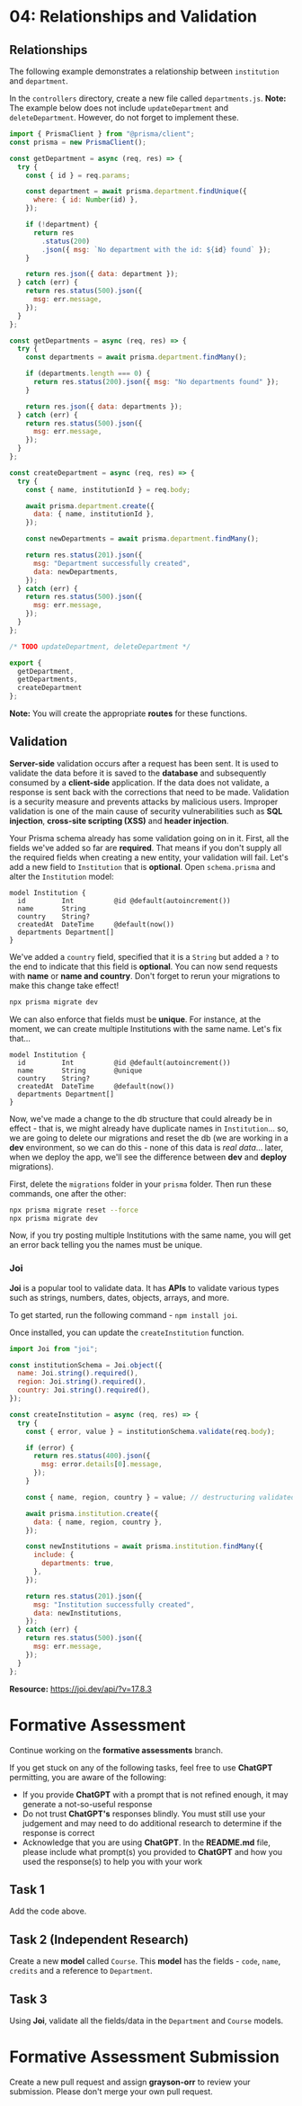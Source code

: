 # 04: Relationships and Validation

## Relationships

The following example demonstrates a relationship between `institution` and `department`.

In the `controllers` directory, create a new file called `departments.js`. **Note:** The example below does not include `updateDepartment` and `deleteDepartment`. However, do not forget to implement these.

```javascript
import { PrismaClient } from "@prisma/client";
const prisma = new PrismaClient();

const getDepartment = async (req, res) => {
  try {
    const { id } = req.params;

    const department = await prisma.department.findUnique({
      where: { id: Number(id) },
    });

    if (!department) {
      return res
        .status(200)
        .json({ msg: `No department with the id: ${id} found` });
    }

    return res.json({ data: department });
  } catch (err) {
    return res.status(500).json({
      msg: err.message,
    });
  }
};

const getDepartments = async (req, res) => {
  try {
    const departments = await prisma.department.findMany();

    if (departments.length === 0) {
      return res.status(200).json({ msg: "No departments found" });
    }

    return res.json({ data: departments });
  } catch (err) {
    return res.status(500).json({
      msg: err.message,
    });
  }
};

const createDepartment = async (req, res) => {
  try {
    const { name, institutionId } = req.body;

    await prisma.department.create({
      data: { name, institutionId },
    });

    const newDepartments = await prisma.department.findMany();

    return res.status(201).json({
      msg: "Department successfully created",
      data: newDepartments,
    });
  } catch (err) {
    return res.status(500).json({
      msg: err.message,
    });
  }
};

/* TODO updateDepartment, deleteDepartment */

export {
  getDepartment,
  getDepartments,
  createDepartment
};
```

**Note:** You will create the appropriate **routes** for these functions. 

## Validation

**Server-side** validation occurs after a request has been sent. It is used to validate the data before it is saved to the **database** and subsequently consumed by a **client-side** application. If the data does not validate, a response is sent back with the corrections that need to be made. Validation is a security measure and prevents attacks by malicious users. Improper validation is one of the main cause of security vulnerabilities such as **SQL injection**, **cross-site scripting (XSS)** and **header injection**.

Your Prisma schema already has some validation going on in it. First, all the fields we've added so far are **required**. That means if you don't supply all the required fields when creating a new entity, your validation will fail. Let's add a new field to `Institution` that is **optional**. Open `schema.prisma` and alter the `Institution` model:

```
model Institution {
  id         Int          @id @default(autoincrement())
  name       String
  country    String?
  createdAt  DateTime     @default(now())
  departments Department[]
}
```

We've added a `country` field, specified that it is a `String` but added a `?` to the end to indicate that this field is **optional**. You can now send requests with **name** or **name and country**. Don't forget to rerun your migrations to make this change take effect!

```bash
npx prisma migrate dev
```

We can also enforce that fields must be **unique**. For instance, at the moment, we can create multiple Institutions with the same name. Let's fix that... 

```
model Institution {
  id         Int          @id @default(autoincrement())
  name       String       @unique
  country    String?
  createdAt  DateTime     @default(now())
  departments Department[]
}
```

Now, we've made a change to the db structure that could already be in effect - that is, we might already have duplicate names in `Institution`... so, we are going to delete our migrations and reset the db (we are working in a **dev** environment, so we can do this - none of this data is *real data*... later, when we deploy the app, we'll see the difference between **dev** and **deploy** migrations).

First, delete the `migrations` folder in your `prisma` folder. Then run these commands, one after the other:

```bash
npx prisma migrate reset --force
npx prisma migrate dev
```

Now, if you try posting multiple Institutions with the same name, you will get an error back telling you the names must be unique.

### Joi

**Joi** is a popular tool to validate data. It has **APIs** to validate various types such as strings, numbers, dates, objects, arrays, and more.

To get started, run the following command - `npm install joi`.

Once installed, you can update the `createInstitution` function.

```js
import Joi from "joi";

const institutionSchema = Joi.object({
  name: Joi.string().required(),
  region: Joi.string().required(),
  country: Joi.string().required(),
});

const createInstitution = async (req, res) => {
  try {
    const { error, value } = institutionSchema.validate(req.body);

    if (error) {
      return res.status(400).json({
        msg: error.details[0].message,
      });
    }

    const { name, region, country } = value; // destructuring validated object

    await prisma.institution.create({
      data: { name, region, country },
    });

    const newInstitutions = await prisma.institution.findMany({
      include: {
        departments: true,
      },
    });

    return res.status(201).json({
      msg: "Institution successfully created",
      data: newInstitutions,
    });
  } catch (err) {
    return res.status(500).json({
      msg: err.message,
    });
  }
};
```

**Resource:** <https://joi.dev/api/?v=17.8.3>

# Formative Assessment

Continue working on the **formative assessments** branch.

If you get stuck on any of the following tasks, feel free to use **ChatGPT** permitting, you are aware of the following:

- If you provide **ChatGPT** with a prompt that is not refined enough, it may generate a not-so-useful response
- Do not trust **ChatGPT's** responses blindly. You must still use your judgement and may need to do additional research to determine if the response is correct
- Acknowledge that you are using **ChatGPT**. In the **README.md** file, please include what prompt(s) you provided to **ChatGPT** and how you used the response(s) to help you with your work

## Task 1

Add the code above.

## Task 2 (Independent Research)

Create a new **model** called `Course`. This **model** has the fields - `code`, `name`, `credits` and a reference to `Department`.

## Task 3

Using **Joi**, validate all the fields/data in the `Department` and `Course` models.

# Formative Assessment Submission

Create a new pull request and assign **grayson-orr** to review your submission. Please don't merge your own pull request.
